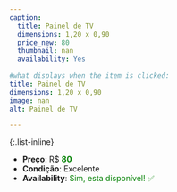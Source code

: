 ```yaml
---
caption:
  title: Painel de TV
  dimensions: 1,20 x 0,90
  price_new: 80
  thumbnail: nan
  availability: Yes
  
#what displays when the item is clicked:
title: Painel de TV
dimensions: 1,20 x 0,90
image: nan
alt: Painel de TV

---
```

{:.list-inline} 
- **Preço**: R$ <span style="color:green">**80**</span>
- **Condição**: Excelente
- **Availability**: <span style='color:green'>Sim, esta disponível! ✅</span>
